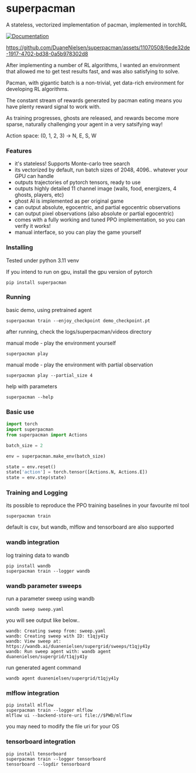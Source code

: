 

# superpacman

A stateless, vectorized implementation of pacman, implemented in torchRL


[![Documentation](https://img.shields.io/badge/docs-available-brightgreen.svg)](https://duanenielsen.github.io/superpacman/)





https://github.com/DuaneNielsen/superpacman/assets/11070508/6ede32de-1917-4702-bd38-0a5b978302d8



After implementing a number of RL algorithms, I wanted an environment that allowed me to get test results fast, and was also satisfying to solve.

Pacman, with gigantic batch is a non-trivial, yet data-rich environment for developing RL algorithms.

The constant stream of rewards generated by pacman eating means you have plenty reward signal to work with.

As training progresses, ghosts are released, and rewards become more sparse, naturally challenging your agent in a very satsifying way!


Action space: (0, 1, 2, 3) -> N, E, S, W

### Features

  * it's stateless!  Supports Monte-carlo tree search
  * its vectorized by default, run batch sizes of 2048, 4096.. whatever your GPU can handle
  * outputs trajectories of pytorch tensors, ready to use
  * outputs highly detailed 11 channel image (walls, food, energizers, 4 ghosts, players, etc)
  * ghost AI is implemented as per original game
  * can output absolute, egocentric, and partial egocentric observations
  * can output pixel observations (also absolute or partial egocentric)
  * comes with a fully working and tuned PPO implementation, so you can verify it works!
  * manual interface, so you can play the game yourself


### Installing

Tested under python 3.11 venv

If you intend to run on gpu, install the gpu version of pytorch

```commandline
pip install superpacman 
```


### Running

basic demo, using pretrained agent
```commandline
superpacman train --enjoy_checkpoint demo_checkpoint.pt
```
after running, check the logs/superpacman/videos directory

manual mode - play the environment yourself
```commandline
superpacman play
```

manual mode - play the environment with partial observation
```commandline
superpacman play --partial_size 4
```

help with parameters
```commandline
superpacman --help
```
###  Basic use

```python
import torch
import superpacman
from superpacman import Actions

batch_size = 2

env = superpacman.make_env(batch_size)

state = env.reset()
state['action'] = torch.tensor([Actions.N, Actions.E])
state = env.step(state)
```


### Training and Logging

its possible to reproduce the PPO training baselines in your favourite ml tool

```commandline
superpacman train
```

default is csv, but wandb, mlflow and tensorboard are also supported

### wandb integration
log training data to wandb
```commandline
pip install wandb
superpacman train --logger wandb
```

### wandb parameter sweeps

run a parameter sweep using wandb
```commandline
wandb sweep sweep.yaml
```

you will see output like below..
```commandline
wandb: Creating sweep from: sweep.yaml
wandb: Creating sweep with ID: t1qjy41y
wandb: View sweep at: https://wandb.ai/duanenielsen/supergrid/sweeps/t1qjy41y
wandb: Run sweep agent with: wandb agent duanenielsen/supergrid/t1qjy41y
```

run generated agent command
```commandline
wandb agent duanenielsen/supergrid/t1qjy41y
```

### mlflow integration

```commandline
pip install mlflow
superpacman train --logger mlflow
mlflow ui --backend-store-uri file://$PWD/mlflow
```

you may need to modify the file uri for your OS

### tensorboard integration

```commandline
pip install tensorboard
superpacman train --logger tensorboard
tensorboard --logdir tensorboard
```
